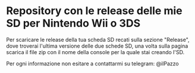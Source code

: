 # Repository con le release delle mie SD per Nintendo Wii o 3DS
Per scaricare le release della tua scheda SD recati sulla sezione "Release", dove troverai l'ultima versione delle due schede SD, una volta sulla pagina scarica il file zip con il nome della console per la quale stai creando l'SD.




 Per ogni informazione non esitare a contattarmi su telegram: @ilPazzo
